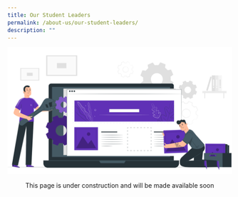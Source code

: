 ```yaml
---
title: Our Student Leaders
permalink: /about-us/our-student-leaders/
description: ""
---
```

![](/images/Homepage%20and%20Logos/Under%20Construction.png)
<p style="text-align: center;">This page is under construction and will be made available soon</p>